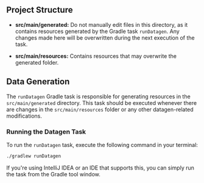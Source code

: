 ## Project Structure

- **src/main/generated:** Do not manually edit files in this directory, as it contains resources generated by the Gradle task `runDatagen`. Any changes made here will be overwritten during the next execution of the task.

- **src/main/resources:** Contains resources that may overwrite the generated folder.

## Data Generation

The `runDatagen` Gradle task is responsible for generating resources in the `src/main/generated` directory. This task should be executed whenever there are changes in the `src/main/resources` folder or any other datagen-related modifications.

### Running the Datagen Task

To run the `runDatagen` task, execute the following command in your terminal:

```bash
./gradlew runDatagen
```
If you're using IntelliJ IDEA or an IDE that supports this, you can simply run the task from the Gradle tool window.